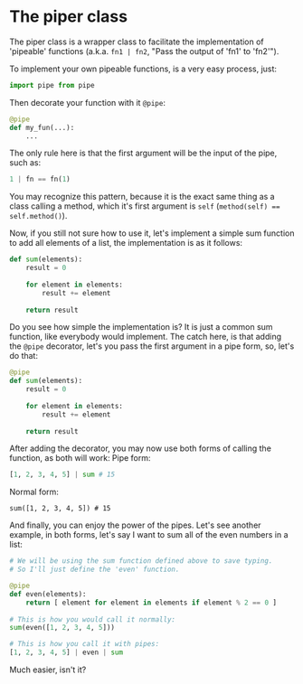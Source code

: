 # The piper class
The piper class is a wrapper class to facilitate the implementation of 'pipeable' functions (a.k.a. `fn1 | fn2`, "Pass the output of 'fn1' to 'fn2'").

To implement your own pipeable functions, is a very easy process, just:
```python
import pipe from pipe
```

Then decorate your function with it `@pipe`:
```python
@pipe
def my_fun(...):
    ...
```
The only rule here is that the first argument will be the input of the pipe, such as:
```python
1 | fn == fn(1)
```
You  may recognize this pattern, because it is the exact same thing as a class calling a method, which it's first argument is `self` (`method(self) == self.method()`).

Now, if you still not sure how to use it, let's implement a simple sum function to add all elements of a list, the implementation is as it follows:
```python
def sum(elements):
    result = 0
	
	for element in elements:
	    result += element
		
	return result
```
Do you see how simple the implementation is? It is just a common sum function, like everybody would implement. The catch here, is that adding the `@pipe` decorator, let's you pass the first argument in a pipe form, so, let's do that:
```python
@pipe
def sum(elements):
    result = 0
	
	for element in elements:
	    result += element
		
	return result
```
After adding the decorator, you may now use both forms of calling the function, as both will work:
Pipe form:
```python
[1, 2, 3, 4, 5] | sum # 15
```
Normal form:
```
sum([1, 2, 3, 4, 5]) # 15
```
And finally, you can enjoy the power of the pipes. Let's see another example, in both forms, let's say I want to sum all of the even numbers in a list:
```python
# We will be using the sum function defined above to save typing.
# So I'll just define the 'even' function.

@pipe
def even(elements):
    return [ element for element in elements if element % 2 == 0 ]
	
# This is how you would call it normally:
sum(even([1, 2, 3, 4, 5]))

# This is how you call it with pipes:
[1, 2, 3, 4, 5] | even | sum
```
Much easier, isn't it?
